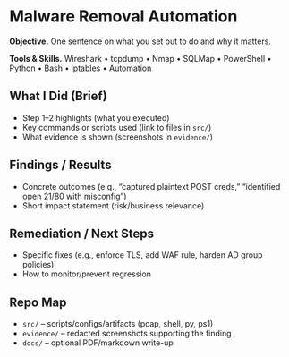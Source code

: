 # Malware Removal Automation

**Objective.** One sentence on what you set out to do and why it matters.

**Tools & Skills.** Wireshark • tcpdump • Nmap • SQLMap • PowerShell • Python • Bash • iptables • Automation

## What I Did (Brief)
- Step 1–2 highlights (what you executed)
- Key commands or scripts used (link to files in `src/`)
- What evidence is shown (screenshots in `evidence/`)

## Findings / Results
- Concrete outcomes (e.g., “captured plaintext POST creds,” “identified open 21/80 with misconfig”)
- Short impact statement (risk/business relevance)

## Remediation / Next Steps
- Specific fixes (e.g., enforce TLS, add WAF rule, harden AD group policies)
- How to monitor/prevent regression

## Repo Map
- `src/` – scripts/configs/artifacts (pcap, shell, py, ps1)
- `evidence/` – redacted screenshots supporting the finding
- `docs/` – optional PDF/markdown write-up

